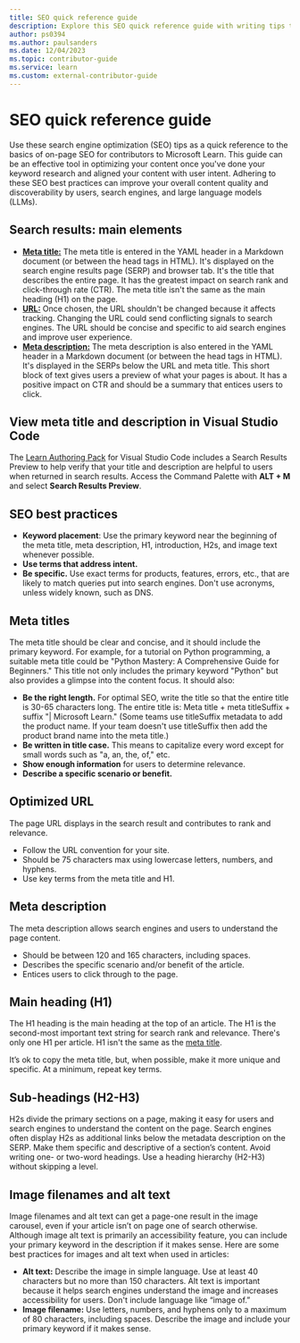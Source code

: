 ```yaml
---
title: SEO quick reference guide
description: Explore this SEO quick reference guide with writing tips to improve on-page search engine optimization. Make your online content more discoverable by search engines and LLMs.
author: ps0394
ms.author: paulsanders
ms.date: 12/04/2023
ms.topic: contributor-guide
ms.service: learn
ms.custom: external-contributor-guide
---
```


# SEO quick reference guide

Use these search engine optimization (SEO) tips as a quick reference to the basics of on-page SEO for contributors to Microsoft Learn. This guide can be an effective tool in optimizing your content once you've done your keyword research and aligned your content with user intent. Adhering to these SEO best practices can improve your overall content quality and discoverability by users, search engines, and large language models (LLMs).

## Search results: main elements

- [**Meta title:**](#meta-titles) The meta title is entered in the YAML header in a Markdown document (or between the head tags in HTML). It's displayed on the search engine results page (SERP) and browser tab. It's the title that describes the entire page. It has the greatest impact on search rank and click-through rate (CTR). The meta title isn't the same as the main heading (H1) on the page.
- [**URL:**](#optimized-url) Once chosen, the URL shouldn't be changed because it affects tracking. Changing the URL could send conflicting signals to search engines. The URL should be concise and specific to aid search engines and improve user experience.
- [**Meta description:**](#meta-description) The meta description is also entered in the YAML header in a Markdown document (or between the head tags in HTML). It's displayed in the SERPs below the URL and meta title. This short block of text gives users a preview of what your pages is about. It has a positive impact on CTR and should be a summary that entices users to click.

## View meta title and description in Visual Studio Code

The [Learn Authoring Pack](/contribute/content/get-started-setup-tools?pivots=windows-os-pivot-selection#install-learn-authoring-pack) for Visual Studio Code includes a Search Results Preview to help verify that your title and description are helpful to users when returned in search results. Access the Command Palette with **ALT + M** and select **Search Results Preview**.

## SEO best practices

- **Keyword placement**: Use the primary keyword near the beginning of the meta title, meta description, H1, introduction, H2s, and image text whenever possible.
- **Use terms that address intent.**
- **Be specific.** Use exact terms for products, features, errors, etc., that are likely to match queries put into search engines. Don't use acronyms, unless widely known, such as DNS.

## Meta titles

The meta title should be clear and concise, and it should include the primary keyword. For example, for a tutorial on Python programming, a suitable meta title could be "Python Mastery: A Comprehensive Guide for Beginners." This title not only includes the primary keyword "Python" but also provides a glimpse into the content focus. It should also:

- **Be the right length.** For optimal SEO, write the title so that the entire title is 30-65 characters long. The entire title is: Meta title + meta titleSuffix + suffix "| Microsoft Learn." (Some teams use titleSuffix metadata to add the product name. If your team doesn't use titleSuffix then add the product brand name into the meta title.)
- **Be written in title case.** This means to capitalize every word except for small words such as "a, an, the, of," etc.
- **Show enough information** for users to determine relevance.
- **Describe a specific scenario or benefit.**

## Optimized URL

The page URL displays in the search result and contributes to rank and relevance.

- Follow the URL convention for your site.
- Should be 75 characters max using lowercase letters, numbers, and hyphens.
- Use key terms from the meta title and H1.

## Meta description

The meta description allows search engines and users to understand the page content.

- Should be between 120 and 165 characters, including spaces.
- Describes the specific scenario and/or benefit of the article.
- Entices users to click through to the page.

## Main heading (H1)

The H1 heading is the main heading at the top of an article. The H1 is the second-most important text string for search rank and relevance. There's only one H1 per article. H1 isn't the same as the [meta title](#meta-titles).

It’s ok to copy the meta title, but, when possible, make it more unique and specific. At a minimum, repeat key terms.

## Sub-headings (H2-H3)

H2s divide the primary sections on a page, making it easy for users and search engines to understand the content on the page. Search engines often display H2s as additional links below the metadata description on the SERP. Make them specific and descriptive of a section’s content. Avoid writing one- or two-word headings. Use a heading hierarchy (H2-H3) without skipping a level.

## Image filenames and alt text

Image filenames and alt text can get a page-one result in the image carousel, even if your article isn’t on page one of search otherwise. Although image alt text is primarily an accessibility feature, you can include your primary keyword in the description if it makes sense. Here are some best practices for images and alt text when used in articles:

- **Alt text:** Describe the image in simple language. Use at least 40 characters but no more than 150 characters. Alt text is important because it helps search engines understand the image and increases accessibility for users. Don't include language like “image of.”
- **Image filename:** Use letters, numbers, and hyphens only to a maximum of 80 characters, including spaces. Describe the image and include your primary keyword if it makes sense.
